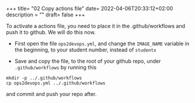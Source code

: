 +++
title= "02 Copy actions file"
date= 2022-04-06T20:33:12+02:00
description = ""
draft= false
+++

To activate a actions file, you need to place it in the .github/workflows and push it to github. We will do this now.

- First open the file `ops2devops.yml`, and change the `IMAGE_NAME` variable in the beginning, to your student number, instead of `studentx`

- Save and copy the file, to the root of your github repo, under `.github/workflows` by running this 

```
mkdir -p ../.github/workflows
cp ops2devops.yml ../.github/workflows
``` 
and commit and push your repo after.
